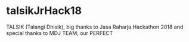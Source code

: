# talsikJrHack18
TALSIK (Talangi Dhisik), big thanks to Jasa Raharja Hackathon 2018 and special thanks to MDJ TEAM, our PERFECT

